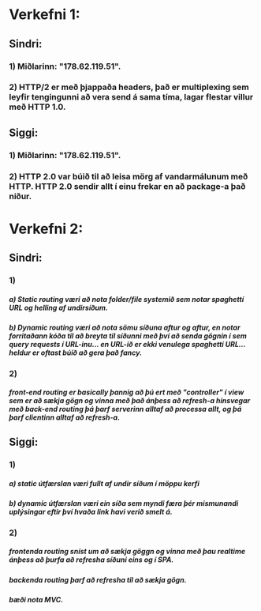 
# Verkefni 1:
  
  ## Sindri:
  ### 1) Miðlarinn: "178.62.119.51".
  ### 2) HTTP/2 er með þjappaða headers, það er multiplexing sem leyfir tengingunni að vera send á sama tíma, lagar flestar villur með HTTP 1.0.
  
  ## Siggi:
  ### 1) Miðlarinn: "178.62.119.51".
  ### 2) HTTP 2.0 var búið til að leisa mörg af vandarmálunum með HTTP. HTTP 2.0 sendir allt í einu frekar en að package-a það niður.
  
# Verkefni 2:

  ## Sindri:
  ### 1)
  ##### a) Static routing væri að nota folder/file systemið sem notar spaghettí URL og helling af undirsíðum.
  ##### b) Dynamic routing væri að nota sömu síðuna aftur og aftur, en notar forritaðann kóða til að breyta til síðunni með því að senda gögnin í sem query requests í URL-inu... en URL-ið er ekki venulega spaghettí URL... heldur er oftast búið að gera það fancy.
  ### 2) 
  ##### front-end routing er basically þannig að þú ert með "controller" í view sem er að sækja gögn og vinna með það ánþess að refresh-a hinsvegar með back-end routing þá þarf serverinn alltaf að processa allt, og þá þarf clientinn alltaf að refresh-a.

  ## Siggi:
  ### 1)
  ##### a) static útfærslan væri fullt af undir síðum í möppu kerfi
  ##### b) dynamic útfærslan væri ein síða sem myndi færa þér mismunandi uplýsingar eftir því hvaða link havi verið smelt á.
  ### 2)
  ##### frontenda routing sníst um að sækja göggn og vinna með þau realtime ánþess að þurfa að refresha síðuni eins og í SPA.
  ##### backenda routing þarf að refresha til að sækja gögn.
  ##### bæði nota MVC.
